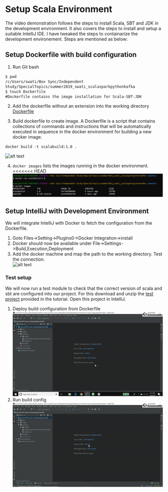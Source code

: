 # Setup Scala Environment
The video demonstration follows the steps to install Scala, SBT and JDK in the development environment. It also covers the steps to install and setup a suitable IntelliJ IDE. I have tweaked the steps to containarize the development environement. Steps are mentioned as below:

## Setup Dockerfile with build configuration

1. Run Git bash    
```   
$ pwd  
/c/Users/swati/Box Sync/Independent Study/SpecialTopics/summer2019_swati_scalasparkpythonkafka
$ touch Dockerfile
#Dockerfile contains the image installation for Scala-SBT-JDK
```
2. Add the dockerfile without an extension into the working directory
[Dockerfile](https://gitlab.com/rohit104/summer2019_swati_scalasparkpythonkafka/blob/master/Dockerfile)

3. Build dockerfile to create image. A Dockerfile is a script that contains collections of commands and instructions that will be automatically executed in sequence in the docker environment for building a new docker image.
```
docker build -t scalabuild:1.0 .
```   
![alt text](/master/Images/DockerBuild.png "Build Image")

4. ```docker images``` lists the images running in the docker environment.  
<<<<<<< HEAD
![alt text](/Images/DockerImages.png "Image List")

## Setup IntelliJ with Development Environment
We will integrate IntelliJ with Docker to fetch the configuration from the Dockerfile.

1. Goto Files->Setting->Plugins0->Docker Integration->install
2. Docker should now be available under File->Settings->Build,Execution,Deployment
3. Add the docker machine and map the path to the working directory. Test the connection.    
![alt text](/Images/MapDockerMachine.png "Map Docker Machine")  

### Test setup
We will now run a test module to check that the correct version of scala and sbt are configured into our project. For this download and unzip the [test project](https://gitlab.com/rohit104/summer2019_swati_scalasparkpythonkafka/tree/master/TestSetup) provided in the tutorial. Open this project in IntelliJ.
1. Deploy build configuration from Dockerfile   
![alt text](/Images/AddDockerBuildConfig.gif)
2. Run build config
![alt text](/Images/RunBuildConfig.gif)
